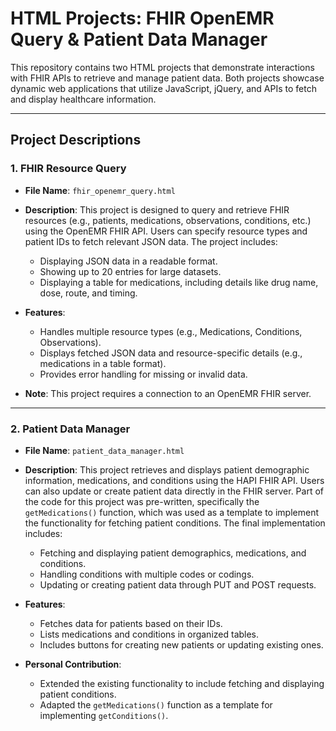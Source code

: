 # HTML Projects: FHIR OpenEMR Query & Patient Data Manager

This repository contains two HTML projects that demonstrate interactions with FHIR APIs to retrieve and manage patient data. Both projects showcase dynamic web applications that utilize JavaScript, jQuery, and APIs to fetch and display healthcare information.

---

## Project Descriptions

### 1. FHIR Resource Query
- **File Name**: `fhir_openemr_query.html`
- **Description**:
  This project is designed to query and retrieve FHIR resources (e.g., patients, medications, observations, conditions, etc.) using the OpenEMR FHIR API. Users can specify resource types and patient IDs to fetch relevant JSON data. The project includes:
  - Displaying JSON data in a readable format.
  - Showing up to 20 entries for large datasets.
  - Displaying a table for medications, including details like drug name, dose, route, and timing.

- **Features**:
  - Handles multiple resource types (e.g., Medications, Conditions, Observations).
  - Displays fetched JSON data and resource-specific details (e.g., medications in a table format).
  - Provides error handling for missing or invalid data.

- **Note**: This project requires a connection to an OpenEMR FHIR server.

---

### 2. Patient Data Manager
- **File Name**: `patient_data_manager.html`
- **Description**:
  This project retrieves and displays patient demographic information, medications, and conditions using the HAPI FHIR API. Users can also update or create patient data directly in the FHIR server. Part of the code for this project was pre-written, specifically the `getMedications()` function, which was used as a template to implement the functionality for fetching patient conditions. The final implementation includes:
  - Fetching and displaying patient demographics, medications, and conditions.
  - Handling conditions with multiple codes or codings.
  - Updating or creating patient data through PUT and POST requests.

- **Features**:
  - Fetches data for patients based on their IDs.
  - Lists medications and conditions in organized tables.
  - Includes buttons for creating new patients or updating existing ones.

- **Personal Contribution**:
  - Extended the existing functionality to include fetching and displaying patient conditions.
  - Adapted the `getMedications()` function as a template for implementing `getConditions()`.

